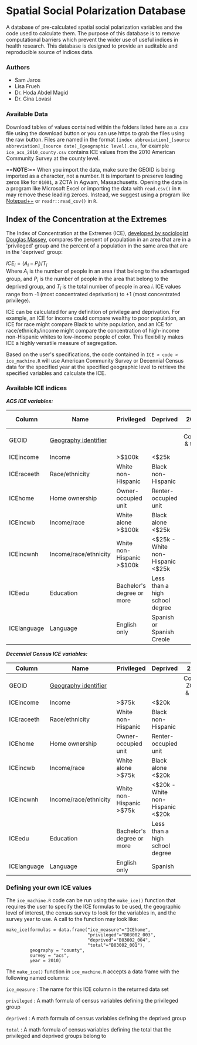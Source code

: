 # Spatial Social Polarization Database

A database of pre-calculated spatial social polarization variables and the code used to calculate them. The purpose of this database is to remove computational barriers which prevent the wider use of useful indices in health research. This database is designed to provide an auditable and reproducible source of indices data.

### Authors

-   Sam Jaros
-   Lisa Frueh
-   Dr. Hoda Abdel Magid
-   Dr. Gina Lovasi

### Available Data
Download tables of values contained within the folders listed here as a .csv file using the download button or you can use https to grab the files using the raw button. Files are named in the format `[index abbreviation]_[source abbreviation]_[source date]_[geographic level].csv`, for example `ice_acs_2010_county.csv` contains ICE values from the 2010 American Community Survey at the county level.

==**NOTE:**== When you import the data, make sure the GEOID is being imported as a character, not a number. It is important to preserve leading zeros like for `01001`, a ZCTA in Agwam, Massachusetts. Opening the data in a program like Microsoft Excel or importing the data with `read.csv()` in `R` may remove these leading zeroes. Instead, we suggest using a program like [Notepad++](https://notepad-plus-plus.org/) or `readr::read_csv()` in `R`.

## Index of the Concentration at the Extremes

The Index of Concentration at the Extremes (ICE), [developed by sociologist Douglas Massey](https://www.researchgate.net/publication/312987867_The_Prodigal_Paradigm_Returns_Ecology_Comes_Back_to_Sociology), compares the percent of population in an area that are in a 'privileged' group and the percent of a population in the same area that are in the 'deprived' group:

$`ICE_i = (A_i - P_i)/T_i`$\
Where $`A_i`$ is the number of people in an area $`i`$ that belong to the advantaged group, and $`P_i`$ is the number of people in the area that belong to the deprived group, and $`T_i`$ is the total number of people in area $`i`$. ICE values range from -1 (most concentrated deprivation) to +1 (most concentrated privilege).

ICE can be calculated for any definition of privilege and deprivation. For example, an ICE for income could compare wealthy to poor population, an ICE for race might compare Black to white population, and an ICE for race/ethnicity/income might compare the concentration of high-income non-Hispanic whites to low-income people of color. This flexibility makes ICE a highly versatile measure of segregation.

Based on the user's specifications, the code contained in `ICE > code > ice_machine.R` will use American Community Survey or Decennial Census data for the specified year at the specified geographic level to retrieve the specified variables and calculate the ICE.

### Available ICE indices

***ACS ICE variables:***

|Column      |Name                  |Privileged                  |Deprived                              |2010               |2011              |2012-2020          |
|----------- |--------------------- |--------------------------- |------------------------------------- |:----------------: |:----------------: |:----------------: |
|GEOID       |[Geography identifier](www.census.gov/programs-surveys/geography/guidance/geo-identifiers.html) | | |County & tract|County, ZCTA, & tract |County, ZCTA, & tract|
|ICEincome   |Income                |\>\$100k                    |\<\$25k                               |:white_check_mark: |:white_check_mark: |:white_check_mark: |
|ICEraceeth  |Race/ethnicity        |White non-Hispanic          |Black non-Hispanic                    |:white_check_mark: |:white_check_mark: |:white_check_mark: |
|ICEhome     |Home ownership        |Owner-occupied unit         |Renter-occupied unit                  |:white_check_mark: |:white_check_mark: |:white_check_mark: |
|ICEincwb    |Income/race           |White alone \>\$100k        |Black alone \<\$25k                   |:white_check_mark: |:white_check_mark: |:white_check_mark: |
|ICEincwnh   |Income/race/ethnicity |White non-Hispanic \>\$100k |\<\$25k \- White non-Hispanic \<\$25k |:white_check_mark: |:white_check_mark: |:white_check_mark: |
|ICEedu      |Education             |Bachelor's degree or more   |Less than a high school degree        |:x:    |:x:               |:white_check_mark: |
|ICElanguage |Language              |English only                |Spanish or Spanish Creole             |:white_check_mark: |:white_check_mark: |:white_check_mark: |

***Decennial Census ICE variables:***

|Column      |Name                  |Privileged                 |Deprived                              |2010               |
|----------- |--------------------- |-------------------------- |------------------------------------- |:----------------: |
|GEOID       |[Geography identifier](www.census.gov/programs-surveys/geography/guidance/geo-identifiers.html) | | |County, ZCTA, & tract |
|ICEincome   |Income                |\>\$75k                    |\<\$20k                               |:white_check_mark: |
|ICEraceeth  |Race/ethnicity        |White non-Hispanic         |Black non-Hispanic                    |:white_check_mark: |
|ICEhome     |Home ownership        |Owner-occupied unit        |Renter-occupied unit                  |:white_check_mark: |
|ICEincwb    |Income/race           |White alone \>\$75k        |Black alone \<\$20k                   |:white_check_mark: |
|ICEincwnh   |Income/race/ethnicity |White non-Hispanic \>\$75k |\<\$20k \- White non-Hispanic \<\$20k |:white_check_mark: |
|ICEedu      |Education             |Bachelor's degree or more  |Less than a high school degree        |:white_check_mark: |
|ICElanguage |Language              |English only               |Spanish                               |:white_check_mark: |

### Defining your own ICE values

The `ice_machine.R` code can be run using the `make_ice()` function that requires the user to specify the ICE formulas to be used, the geographic level of interest, the census survey to look for the variables in, and the survey year to use. A call to the function may look like:
```
make_ice(formulas = data.frame("ice_measure"="ICEhome",
                               "privileged"="B03002_003",
                               "deprived"="B03002_004",
                               "total"="B03002_001"),
         geography = "county",
         survey = "acs",
         year = 2010)
```

The `make_ice()` function in `ice_machine.R` accepts a data frame with the following named columns:

`ice_measure`
: The name for this ICE column in the returned data set

`privileged`
: A math formula of census variables defining the privileged group

`deprived`
: A math formula of census variables defining the deprived group

`total`
: A math formula of census variables defining the total that the privileged and deprived groups belong to

